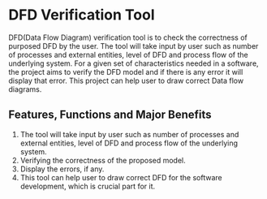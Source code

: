 # DFD Verification Tool
DFD(Data Flow Diagram) verification tool is to check the correctness of purposed DFD by the user. The tool will take input by user such as number of processes and external entities, level of DFD and process flow of the underlying system. For 
a given set of characteristics needed in a software, the project aims to verify the DFD model and if there is any 
error it will display that error. This project can help user to draw correct Data flow diagrams.

## Features, Functions and Major Benefits
1. The tool will take input by user such as number of processes and external entities, level of DFD and process 
flow of the underlying system.
2. Verifying the correctness of the proposed model.
3. Display the errors, if any.
4. This tool can help user to draw correct DFD for the software development, which is crucial part for it.

